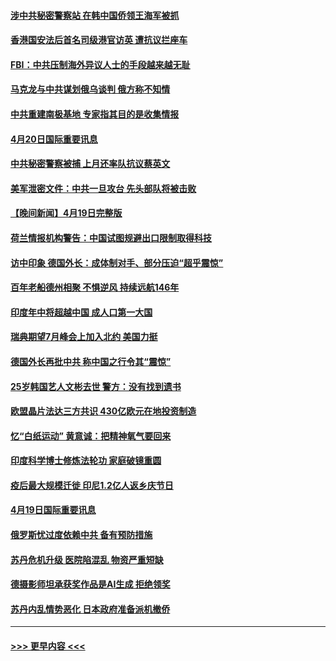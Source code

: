 #### [涉中共秘密警察站 在韩中国侨领王海军被抓](../pages/prog202/a103695286.md?t=04210043) 
#### [香港国安法后首名司级港官访英 遭抗议拦座车](../pages/prog202/a103695186.md?t=04210043) 
#### [FBI：中共压制海外异议人士的手段越来越无耻](../pages/prog202/a103695190.md?t=04210043) 
#### [马克龙与中共谋划俄乌谈判 俄方称不知情](../pages/prog202/a103695177.md?t=04210043) 
#### [中共重建南极基地 专家指其目的是收集情报](../pages/prog202/a103695182.md?t=04210043) 
#### [4月20日国际重要讯息](../pages/prog202/a103695173.md?t=04210043) 
#### [中共秘密警察被捕 上月还率队抗议蔡英文](../pages/prog202/a103695117.md?t=04210043) 
#### [美军泄密文件：中共一旦攻台 先头部队将被击败](../pages/prog202/a103695114.md?t=04210043) 
#### [【晚间新闻】4月19日完整版](../pages/prog202/a103694922.md?t=04210043) 
#### [荷兰情报机构警告：中国试图规避出口限制取得科技](../pages/prog202/a103695030.md?t=04210043) 
#### [访中印象 德国外长：成体制对手、部分压迫“超乎震惊”](../pages/prog202/a103694963.md?t=04210043) 
#### [百年老船德州相聚 不惧逆风 持续远航146年](../pages/prog202/a103694873.md?t=04210043) 
#### [印度年中将超越中国 成人口第一大国](../pages/prog202/a103694867.md?t=04210043) 
#### [瑞典期望7月峰会上加入北约 美国力挺](../pages/prog202/a103694864.md?t=04210043) 
#### [德国外长再批中共 称中国之行令其“震惊”](../pages/prog202/a103694877.md?t=04210043) 
#### [25岁韩国艺人文彬去世 警方：没有找到遗书](../pages/prog202/a103694827.md?t=04210043) 
#### [欧盟晶片法达三方共识 430亿欧元在地投资制造](../pages/prog202/a103694603.md?t=04210043) 
#### [忆“白纸运动” 黄意诚：把精神氧气要回来](../pages/prog202/a103694601.md?t=04210043) 
#### [印度科学博士修炼法轮功 家庭破镜重圆](../pages/prog202/a103694452.md?t=04210043) 
#### [疫后最大规模迁徙 印尼1.2亿人返乡庆节日](../pages/prog202/a103694410.md?t=04210043) 
#### [4月19日国际重要讯息](../pages/prog202/a103694391.md?t=04210043) 
#### [俄罗斯忧过度依赖中共 备有预防措施](../pages/prog202/a103694374.md?t=04210043) 
#### [苏丹危机升级 医院陷混乱 物资严重短缺](../pages/prog202/a103694369.md?t=04210043) 
#### [德摄影师坦承获奖作品是AI生成 拒绝领奖](../pages/prog202/a103694366.md?t=04210043) 
#### [苏丹内乱情势恶化 日本政府准备派机撤侨](../pages/prog202/a103694297.md?t=04210043) 

----
#### [ >>> 更早内容 <<< ](../indexes/prog202-earlier.md)
